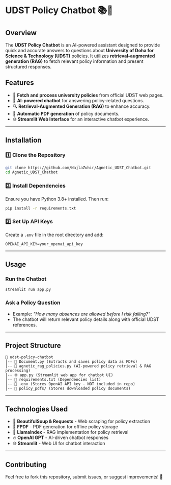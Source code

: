 # UDST Policy Chatbot 📚🤖

## Overview
The **UDST Policy Chatbot** is an AI-powered assistant designed to provide quick and accurate answers to questions about **University of Doha for Science & Technology (UDST)** policies. It utilizes **retrieval-augmented generation (RAG)** to fetch relevant policy information and present structured responses.

## Features
- 📜 **Fetch and process university policies** from official UDST web pages.
- 🤖 **AI-powered chatbot** for answering policy-related questions.
- 🔍 **Retrieval-Augmented Generation (RAG)** to enhance accuracy.
- 📄 **Automatic PDF generation** of policy documents.
- 🌐 **Streamlit Web Interface** for an interactive chatbot experience.

---

## Installation
### 1️⃣ Clone the Repository
```bash
git clone https://github.com/NajlaZuhir/Agnetic_UDST_Chatbot.git
cd Agnetic_UDST_Chatbot
```

### 2️⃣ Install Dependencies
Ensure you have Python 3.8+ installed. Then run:
```bash
pip install -r requirements.txt
```

### 3️⃣ Set Up API Keys
Create a `.env` file in the root directory and add:
```
OPENAI_API_KEY=your_openai_api_key
```

---

## Usage
### Run the Chatbot
```bash
streamlit run app.py
```

### Ask a Policy Question
- Example: *"How many absences are allowed before I risk failing?"*
- The chatbot will return relevant policy details along with official UDST references.

---

## Project Structure
```
📂 udst-policy-chatbot
│-- 📜 Document.py (Extracts and saves policy data as PDFs)
│-- 🤖 agnetic_rag_policies.py (AI-powered policy retrieval & RAG processing)
│-- 🌐 app.py (Streamlit web app for chatbot UI)
│-- 📄 requirements.txt (Dependencies list)
│-- 🔑 .env (Stores OpenAI API key - NOT included in repo)
│-- 📁 policy_pdfs/ (Stores downloaded policy documents)
```

---

## Technologies Used
- 📝 **BeautifulSoup & Requests** - Web scraping for policy extraction
- 📄 **FPDF** - PDF generation for offline policy storage
- 🤖 **LlamaIndex** - RAG implementation for policy retrieval
- 🔥 **OpenAI GPT** - AI-driven chatbot responses
- 🌐 **Streamlit** - Web UI for chatbot interaction

---

## Contributing
Feel free to fork this repository, submit issues, or suggest improvements! 🚀



